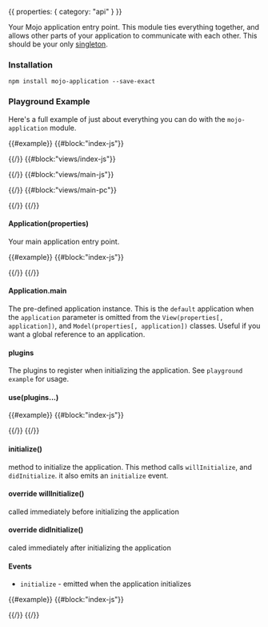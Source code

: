 {{
  properties: {
    category: "api"
  }
}}

Your Mojo application entry point. This module ties everything together, and allows other
parts of your application to communicate with each other. This should be your only [singleton](http://en.wikipedia.org/wiki/Singleton_pattern).

<!--
Note that there are two ways of using `mojo-application`. The first way is to instantiate a new `Application`,
which keeps your application *out* of the global namespace. This method requires you to **manually** pass `application` around
your application.

The other method of using `mojo-application` is to use the `Application.main` property, which is an instantiated `Application`.
Using this property won't require you to pass the application around, si

-->

### Installation

```
npm install mojo-application --save-exact
```

### Playground Example

Here's a full example of just about everything you can do with the `mojo-application` module.

{{#example}}
{{#block:"index-js"}}
<!--

var Application = require("mojo-application");

var MyApplication = Application.extend({
  plugins: [
    require("mojo-views"),     // views plugin
    require("mojo-paperclip"), // paperclip template plugin
    require("./views"),        // views specific to this application
  ],
  willInitialize: function (preview) {
    console.log("will initialize");
  },
  didInitialize: function (preview) {
    console.log("did initialize");
    preview.element.appendChild(this.views.create("main").render());
  }
});

var app = new MyApplication();

app.on("initialize", function () {
  console.log("app emitted 'initialize' event");
});

app.initialize(preview);
-->
{{/}}
{{#block:"views/index-js"}}
<!--
module.exports = function (app) {

  // register a few components
  app.views.register({
    main: require("./main")
  });
}
-->
{{/}}
{{#block:"views/main-js"}}
<!--
var views = require("mojo-views");
module.exports = views.Base.extend({
  paper: require("./main.pc"),
  divide: function (value, multiplier) {
    return Math.round((value || 0) / multiplier);
  }
});
-->
{{/}}
{{#block:"views/main-pc"}}
<!--
<input class="form-control" type="text" placeholder="Hello! How how old are you?" data-bind="{{ model: <~>age }}"></input>

{{#if:age}}
  You're like a: <br />
  <span><strong>{{ divide(age, 5.8) }}</strong>  year old Dog.</span> <br />
  <span><strong>{{ divide(age, 2.85) }}</strong> year old Bear.</span> <br />
  <span><strong>{{ divide(age, 2.17) }}</strong> year old Hippo.</span> <br />
{{/}}
-->
{{/}}
{{/}}

#### Application(properties)

Your main application entry point.

{{#example}}
{{#block:"index-js"}}
<!--
var Application = require("mojo-application");
var app = new Application({
  name: "some property!"
});
console.log(app.get("name"), app.name);

console.log(app.views);
-->
{{/}}
{{/}}

#### Application.main

The pre-defined application instance. This is the `default` application when the `application` parameter is omitted from the `View(properties[, application])`, and `Model(properties[, application])`
classes. Useful if you want a global reference to an application. 

#### plugins

The plugins to register when initializing the application. See `playground example` for usage.

#### use(plugins...)


{{#example}}
{{#block:"index-js"}}
<!--
var Application = require("mojo-application");

var app = new Application();
app.use(function (app) {
  console.log("registering a plugin to mojo app");
  app.someModule = {
    name: "some module"
  };
}, function (app) {
  console.log("registering another plugin to mojo app");
  console.log("some module: ", app.someModule);
  app.anotherModule = {

  };
});
-->
{{/}}
{{/}}

#### initialize()

method to initialize the application. This method calls `willInitialize`, and `didInitialize`. it also
emits an `initialize` event.


#### override willInitialize()

called immediately before initializing the application

#### override didInitialize()

caled immediately after initializing the application

#### Events

- `initialize` - emitted when the application initializes

{{#example}}
{{#block:"index-js"}}
<!--
var Application = require("mojo-application");

var app = new Application();
app.on("initialize", function () {
    console.log("initialized!");
});
app.initialize();
-->
{{/}}
{{/}}
